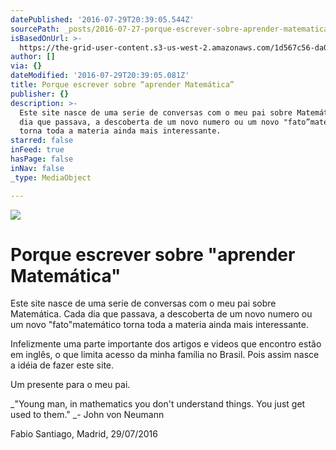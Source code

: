 ```yaml
---
datePublished: '2016-07-29T20:39:05.544Z'
sourcePath: _posts/2016-07-27-porque-escrever-sobre-aprender-matematica.md
isBasedOnUrl: >-
  https://the-grid-user-content.s3-us-west-2.amazonaws.com/1d567c56-da05-4a5d-8d5a-9b56c5cd6f87.jpg
author: []
via: {}
dateModified: '2016-07-29T20:39:05.081Z'
title: Porque escrever sobre “aprender Matemática”
publisher: {}
description: >-
  Este site nasce de uma serie de conversas com o meu pai sobre Matemática. Cada
  dia que passava, a descoberta de um novo numero ou um novo "fato”matemático
  torna toda a materia ainda mais interessante.
starred: false
inFeed: true
hasPage: false
inNav: false
_type: MediaObject

---
```

![](https://the-grid-user-content.s3-us-west-2.amazonaws.com/508693a9-3bf6-4cfb-8764-2371c3b8aa62.jpg)

# Porque escrever sobre "aprender Matemática"

Este site nasce de uma serie de conversas com o meu pai sobre Matemática. Cada dia que passava, a descoberta de um novo numero ou um novo "fato"matemático torna toda a materia ainda mais interessante.

Infelizmente uma parte importante dos artigos e videos que encontro estão em inglês, o que limita acesso da minha família no Brasil. Pois assim nasce a idéia de fazer este site.

Um presente para o meu pai.

_"Young man, in mathematics you don't understand things. You just get used to them." _- John von Neumann

Fabio Santiago, Madrid, 29/07/2016